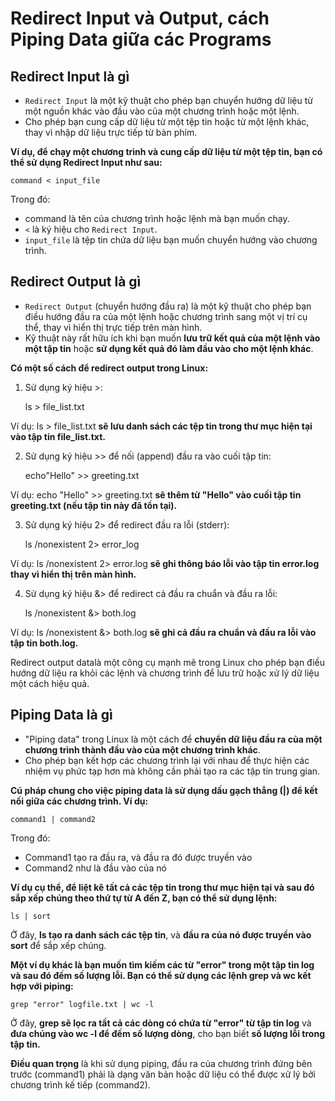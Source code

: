 # Redirect Input và Output, cách Piping Data giữa các Programs

## Redirect Input là gì

- `Redirect Input` là một kỹ thuật cho phép bạn chuyển hướng dữ liệu từ một nguồn khác vào đầu vào của một chương trình hoặc một lệnh.
- Cho phép bạn cung cấp dữ liệu từ một tệp tin hoặc từ một lệnh khác, thay vì nhập dữ liệu trực tiếp từ bàn phím.

**Ví dụ, để chạy một chương trình và cung cấp dữ liệu từ một tệp tin, bạn có thể sử dụng Redirect Input như sau:**

    command < input_file

Trong đó:

- command là tên của chương trình hoặc lệnh mà bạn muốn chạy.
- `<` là ký hiệu cho `Redirect Input`.
- `input_file` là tệp tin chứa dữ liệu bạn muốn chuyển hướng vào chương trình.

## Redirect Output là gì

- `Redirect Output` (chuyển hướng đầu ra) là một kỹ thuật cho phép bạn điều hướng đầu ra của một lệnh hoặc chương trình sang một vị trí cụ thể, thay vì hiển thị trực tiếp trên màn hình.
- Kỹ thuật này rất hữu ích khi bạn muốn **lưu trữ kết quả của một lệnh vào một tập tin** hoặc **sử dụng kết quả đó làm đầu vào cho một lệnh khác**.

**Có một số cách để redirect output trong Linux:**

1. Sử dụng ký hiệu >:

    ls > file_list.txt

Ví dụ: ls > file_list.txt **sẽ lưu danh sách các tệp tin trong thư mục hiện tại vào tập tin file_list.txt.**

2. Sử dụng ký hiệu >> để nối (append) đầu ra vào cuối tập tin:

    echo"Hello" >> greeting.txt

Ví dụ: echo "Hello" >> greeting.txt **sẽ thêm từ "Hello" vào cuối tập tin greeting.txt (nếu tập tin này đã tồn tại).**

3. Sử dụng ký hiệu 2> để redirect đầu ra lỗi (stderr):

    ls /nonexistent 2> error_log

Ví dụ: ls /nonexistent 2> error.log **sẽ ghi thông báo lỗi vào tập tin error.log thay vì hiển thị trên màn hình.**

4. Sử dụng ký hiệu &> để redirect cả đầu ra chuẩn và đầu ra lỗi:

    ls /nonexistent &> both.log

Ví dụ: ls /nonexistent &> both.log **sẽ ghi cả đầu ra chuẩn và đầu ra lỗi vào tập tin both.log.**

Redirect output datalà một công cụ mạnh mẽ trong Linux cho phép bạn điều hướng dữ liệu ra khỏi các lệnh và chương trình để lưu trữ hoặc xử lý dữ liệu một cách hiệu quả.

## Piping Data là gì

- "Piping data" trong Linux là một cách để **chuyển dữ liệu đầu ra của một chương trình thành đầu vào của một chương trình khác**.
- Cho phép bạn kết hợp các chương trình lại với nhau để thực hiện các nhiệm vụ phức tạp hơn mà không cần phải tạo ra các tập tin trung gian.

**Cú pháp chung cho việc piping data là sử dụng dấu gạch thẳng (|) để kết nối giữa các chương trình. Ví dụ:**

    command1 | command2

Trong đó:

- Command1 tạo ra đầu ra, và đầu ra đó được truyền vào
- Command2 như là đầu vào của nó

**Ví dụ cụ thể, để liệt kê tất cả các tệp tin trong thư mục hiện tại và sau đó sắp xếp chúng theo thứ tự từ A đến Z, bạn có thể sử dụng lệnh:**

    ls | sort

Ở đây, **ls tạo ra danh sách các tệp tin**, và **đầu ra của nó được truyền vào sort** để sắp xếp chúng.

**Một ví dụ khác là bạn muốn tìm kiếm các từ "error" trong một tập tin log và sau đó đếm số lượng lỗi. Bạn có thể sử dụng các lệnh grep và wc kết hợp với piping:**

    grep "error" logfile.txt | wc -l

Ở đây, **grep sẽ lọc ra tất cả các dòng có chứa từ "error" từ tập tin log** và **đưa chúng vào wc -l để đếm số lượng dòng**, cho bạn biết **số lượng lỗi trong tập tin.**

**Điều quan trọng** là khi sử dụng piping, đầu ra của chương trình đứng bên trước (command1) phải là dạng văn bản hoặc dữ liệu có thể được xử lý bởi chương trình kế tiếp (command2).
